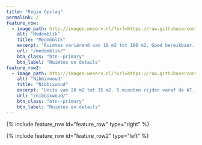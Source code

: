 ```yaml
---
title: "Regio Opslag"
permalink: /
feature_row:
  - image_path: http://images.weserv.nl/?url=https://raw.githubusercontent.com/barthaakman/barthaakman.github.io/master/assets/images/werkruimtes/werkruimte1.jpg&w=350&h=250&output=jpg&q=50&t=square
    alt: "Medemblik"
    title: "Medemblik"
    excerpt: "Ruimtes variërend van 10 m2 tot 180 m2. Goed bereikbaar. 24/7 cameratoezicht."
    url: "/medemblik/"
    btn_class: "btn--primary"
    btn_label: "Ruimtes en details"
feature_row2:
  - image_path: http://images.weserv.nl/?url=https://raw.githubusercontent.com/barthaakman/barthaakman.github.io/master/assets/images/werkruimtes/werkruimte4.jpg&w=350&h=250&output=jpg&q=50&t=square
    alt: "Nibbixwoud"
    title: "Nibbixwoud"
    excerpt: "Units van 20 m2 tot 35 m2. 5 minuten rijden vanaf de A7. 24/7 cameratoezicht."
    url: "/nibbixwoud/"
    btn_class: "btn--primary"
    btn_label: "Ruimtes en details"
---
```


{% include feature_row id="feature_row" type="right" %}

{% include feature_row id="feature_row2" type="left" %}
